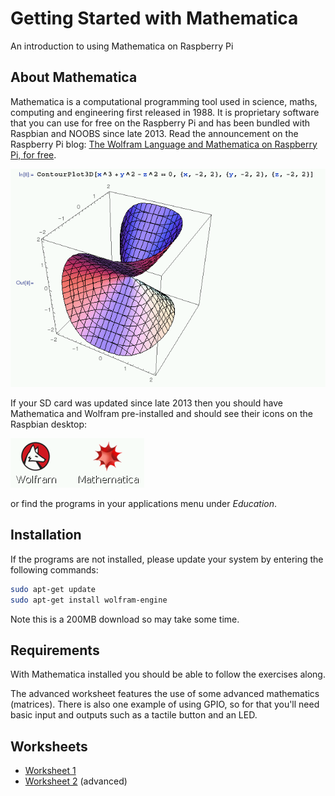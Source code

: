 # Getting Started with Mathematica

An introduction to using Mathematica on Raspberry Pi

## About Mathematica

Mathematica is a computational programming tool used in science, maths, computing and engineering first released in 1988. It is proprietary software that you can use for free on the Raspberry Pi and has been bundled with Raspbian and NOOBS since late 2013. Read the announcement on the Raspberry Pi blog: [The Wolfram Language and Mathematica on Raspberry Pi, for free](http://www.raspberrypi.org/the-wolfram-language-and-mathematica-on-raspberry-pi-for-free/).

![](images/3d-plot.png)

If your SD card was updated since late 2013 then you should have Mathematica and Wolfram pre-installed and should see their icons on the Raspbian desktop:

![](images/icons.png)

or find the programs in your applications menu under *Education*.

## Installation

If the programs are not installed, please update your system by entering the following commands:

```bash
sudo apt-get update
sudo apt-get install wolfram-engine
```

Note this is a 200MB download so may take some time.

## Requirements

With Mathematica installed you should be able to follow the exercises along.

The advanced worksheet features the use of some advanced mathematics (matrices). There is also one example of using GPIO, so for that you'll need basic input and outputs such as a tactile button and an LED.

## Worksheets

- [Worksheet 1](worksheet1.md)
- [Worksheet 2](worksheet2.md) (advanced)
